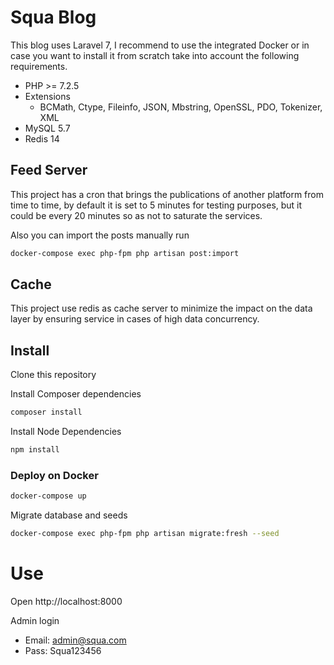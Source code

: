 # Squa Blog

This blog uses Laravel 7, I recommend to use the integrated Docker or in case you want to install it from scratch take into account the following requirements.

- PHP >= 7.2.5
- Extensions
    - BCMath, Ctype, Fileinfo, JSON, Mbstring, OpenSSL, PDO, Tokenizer, XML
- MySQL 5.7
- Redis 14

## Feed Server

This project has a cron that brings the publications of another platform from time to time, by default it is set to 5 minutes for testing purposes, but it could be every 20 minutes so as not to saturate the services.

Also you can import the posts manually run

```bash
docker-compose exec php-fpm php artisan post:import
```

## Cache
This project use redis as cache server to minimize the impact on the data layer by ensuring service in cases of high data concurrency.  

## Install

Clone this repository

Install Composer dependencies
```bash
composer install
```
Install Node Dependencies 
```bash
npm install
```

### Deploy on Docker
```bash
docker-compose up
```

Migrate database and seeds

```bash
docker-compose exec php-fpm php artisan migrate:fresh --seed
```

# Use

Open http://localhost:8000

Admin login
   - Email: admin@squa.com
   - Pass: Squa123456